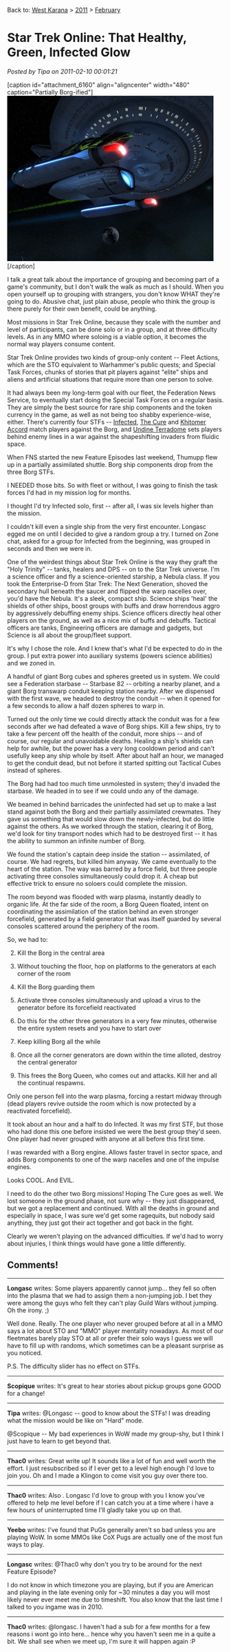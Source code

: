 Back to: [West Karana](/posts/westkarana.md) > [2011](/posts/2011/westkarana.md) > [February](./westkarana.md)
# Star Trek Online: That Healthy, Green, Infected Glow

*Posted by Tipa on 2011-02-10 00:01:21*

[caption id="attachment\_6160" align="aligncenter" width="480" caption="Partially Borg-ified"][![](../../../uploads/2011/02/GameClient-2011-02-06-21-44-38-94-480x384.jpg "Partially Borg-ified")](../../../uploads/2011/02/GameClient-2011-02-06-21-44-38-94.jpg)[/caption]

I talk a great talk about the importance of grouping and becoming part of a game's community, but I don't walk the walk as much as I should. When you open yourself up to grouping with strangers, you don't know WHAT they're going to do. Abusive chat, just plain abuse, people who think the group is there purely for their own benefit, could be anything.

Most missions in Star Trek Online, because they scale with the number and level of participants, can be done solo or in a group, and at three difficulty levels. As in any MMO where soloing is a viable option, it becomes the normal way players consume content.

Star Trek Online provides two kinds of group-only content -- Fleet Actions, which are the STO equivalent to Warhammer's public quests; and Special Task Forces, chunks of stories that pit players against "elite" ships and aliens and artificial situations that require more than one person to solve.

It had always been my long-term goal with our fleet, the Federation News Service, to eventually start doing the Special Task Forces on a regular basis. They are simply the best source for rare ship components and the token currency in the game, as well as not being too shabby experience-wise, either. There's currently four STFs -- [Infected](http://www.startrekonline.com/node/1239), [The Cure](http://www.startrekonline.com/the_cure) and [Khitomer Accord](http://www.startrekonline.com/node/1494) match players against the Borg, and [Undine Terradome](http://www.startrekonline.com/node/1678) sets players behind enemy lines in a war against the shapeshifting invaders from fluidic space.

When FNS started the new Feature Episodes last weekend, Thumupp flew up in a partially assimilated shuttle. Borg ship components drop from the three Borg STFs.

I NEEDED those bits. So with fleet or without, I was going to finish the task forces I'd had in my mission log for months.

I thought I'd try Infected solo, first -- after all, I was six levels higher than the mission.

I couldn't kill even a single ship from the very first encounter. Longasc egged me on until I decided to give a random group a try. I turned on Zone chat, asked for a group for Infected from the beginning, was grouped in seconds and then we were in.

One of the weirdest things about Star Trek Online is the way they graft the "Holy Trinity" -- tanks, healers and DPS -- on to the Star Trek universe. I'm a science officer and fly a science-oriented starship, a Nebula class. If you took the Enterprise-D from Star Trek: The Next Generation, shoved the secondary hull beneath the saucer and flipped the warp nacelles over, you'd have the Nebula. It's a sleek, compact ship. Science ships 'heal' the shields of other ships, boost groups with buffs and draw horrendous aggro by aggressively debuffing enemy ships. Science officers directly heal other players on the ground, as well as a nice mix of buffs and debuffs. Tactical officers are tanks, Engineering officers are damage and gadgets, but Science is all about the group/fleet support.

It's why I chose the role. And I knew that's what I'd be expected to do in the group. I put extra power into auxiliary systems (powers science abilities) and we zoned in.

A handful of giant Borg cubes and spheres greeted us in system. We could see a Federation starbase -- Starbase 82 -- orbiting a nearby planet, and a giant Borg transwarp conduit keeping station nearby. After we dispensed with the first wave, we headed to destroy the conduit -- when it opened for a few seconds to allow a half dozen spheres to warp in.

Turned out the only time we could directly attack the conduit was for a few seconds after we had defeated a wave of Borg ships. Kill a few ships, try to take a few percent off the health of the conduit, more ships -- and of course, our regular and unavoidable deaths. Healing a ship's shields can help for awhile, but the power has a very long cooldown period and can't usefully keep any ship whole by itself. After about half an hour, we managed to get the conduit dead, but not before it started spitting out Tactical Cubes instead of spheres.

The Borg had had too much time unmolested in system; they'd invaded the starbase. We headed in to see if we could undo any of the damage.

We beamed in behind barricades the uninfected had set up to make a last stand against both the Borg and their partially assimilated crewmates. They gave us something that would slow down the newly-infected, but do little against the others. As we worked through the station, clearing it of Borg, we'd look for tiny transport nodes which had to be destroyed first -- it has the ability to summon an infinite number of Borg.

We found the station's captain deep inside the station -- assimilated, of course. We had regrets, but killed him anyway. We came eventually to the heart of the station. The way was barred by a force field, but three people activating three consoles simultaneously could drop it. A cheap but effective trick to ensure no soloers could complete the mission.

The room beyond was flooded with warp plasma, instantly deadly to organic life. At the far side of the room, a Borg Queen floated, intent on coordinating the assimilation of the station behind an even stronger forcefield, generated by a field generator that was itself guarded by several consoles scattered around the periphery of the room.

So, we had to:

 2. Kill the Borg in the central area

 4. Without touching the floor, hop on platforms to the generators at each corner of the room

 6. Kill the Borg guarding them

 8. Activate three consoles simultaneously and upload a virus to the generator before its forcefield reactivated

 10. Do this for the other three generators in a very few minutes, otherwise the entire system resets and you have to start over

 12. Keep killing Borg all the while

 14. Once all the corner generators are down within the time alloted, destroy the central generator

 16. This frees the Borg Queen, who comes out and attacks. Kill her and all the continual respawns.

 


Only one person fell into the warp plasma, forcing a restart midway through (dead players revive outside the room which is now protected by a reactivated forcefield).

It took about an hour and a half to do Infected. It was my first STF, but those who had done this one before insisted we were the best group they'd seen. One player had never grouped with anyone at all before this first time.

I was rewarded with a Borg engine. Allows faster travel in sector space, and adds Borg components to one of the warp nacelles and one of the impulse engines.

Looks COOL. And EVIL.

I need to do the other two Borg missions! Hoping The Cure goes as well. We lost someone in the ground phase, not sure why -- they just disappeared, but we got a replacement and continued. With all the deaths in ground and especially in space, I was sure we'd get some ragequits, but nobody said anything, they just got their act together and got back in the fight.

Clearly we weren't playing on the advanced difficulties. If we'd had to worry about injuries, I think things would have gone a little differently.


## Comments!

---

**Longasc** writes: Some players apparently cannot jump... they fell so often into the plasma that we had to assign them a non-jumping job. I bet they were among the guys who felt they can't play Guild Wars without jumping. Oh the irony. ;)

Well done. Really. The one player who never grouped before at all in a MMO says a lot about STO and "MMO" player mentality nowadays. As most of our fleetmates barely play STO at all or prefer their solo ways I guess we will have to fill up with randoms, which sometimes can be a pleasant surprise as you noticed.

P.S. The difficulty slider has no effect on STFs.

---

**Scopique** writes: It's great to hear stories about pickup groups gone GOOD for a change!

---

**Tipa** writes: @Longasc -- good to know about the STFs! I was dreading what the mission would be like on "Hard" mode.

@Scopique -- My bad experiences in WoW made my group-shy, but I think I just have to learn to get beyond that.

---

**Thac0** writes: Great write up! It sounds like a lot of fun and well worth the effort. I just resubscribed so if I ever get to a level high enough I'd love to join you. Oh and I made a Klingon to come visit you guy over there too.

---

**Thac0** writes: Also . Longasc I'd love to group with you I know you've offered to help me level before if I can catch you at a time where i have a few hours of uninterrupted time I'll gladly take you up on that.

---

**Yeebo** writes: I've found that PuGs generally aren't so bad unless you are playing WoW. In some MMOs like CoX Pugs are actually one of the most fun ways to play.

---

**Longasc** writes: @Thac0 why don't you try to be around for the next Feature Episode?

I do not know in which timezone you are playing, but if you are American and playing in the late evening only for ~30 minutes a day you will most likely never ever meet me due to timeshift. You also know that the last time I talked to you ingame was in 2010.

---

**Thac0** writes: @longasc. I haven't had a sub for a few months for a few reasons i wont go into here... hence why you haven't seen me in a quite a bit. We shall see when we meet up, I'm sure it will happen again :P

